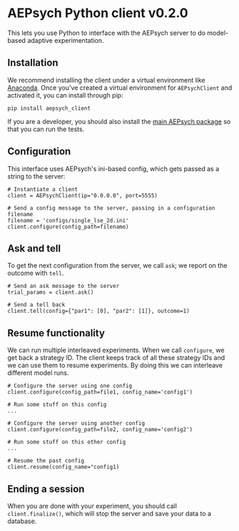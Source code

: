 # AEPsych Python client v0.2.0

This lets you use Python to interface with the AEPsych server to do model-based adaptive experimentation.

## Installation
We recommend installing the client under a virtual environment like
[Anaconda](https://docs.conda.io/projects/conda/en/latest/user-guide/tasks/manage-environments.html).
Once you've created a virtual environment for `AEPsychClient` and activated it, you can install through pip:

```
pip install aepsych_client
```

If you are a developer, you should also install the [main AEPsych package](https://github.com/facebookresearch/aepsych) so that you can run the tests.

## Configuration
This interface uses AEPsych's ini-based config, which gets passed as a string to the server:

```
# Instantiate a client
client = AEPsychClient(ip="0.0.0.0", port=5555)

# Send a config message to the server, passing in a configuration filename
filename = 'configs/single_lse_2d.ini'
client.configure(config_path=filename)
```

## Ask and tell
To get the next configuration from the server, we call `ask`; we report on the outcome with `tell`.

```
# Send an ask message to the server
trial_params = client.ask()

# Send a tell back
client.tell(config={"par1": [0], "par2": [1]}, outcome=1)
```

## Resume functionality
We can run multiple interleaved experiments. When we call `configure`, we get back a strategy ID.
The client keeps track of all these strategy IDs and we can use them to resume experiments. By
doing this we can interleave different model runs.

```
# Configure the server using one config
client.configure(config_path=file1, config_name='config1')

# Run some stuff on this config
...

# Configure the server using another config
client.configure(config_path=file2, config_name='config2')

# Run some stuff on this other config
...

# Resume the past config
client.resume(config_name="config1)
```

## Ending a session
When you are done with your experiment, you should call `client.finalize()`, which will stop the server and save your data to a database.
